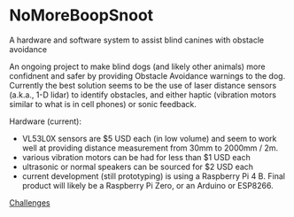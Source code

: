 # NoMoreBoopSnoot

A hardware and software system to assist blind canines with obstacle avoidance

An ongoing project to make blind dogs (and likely other animals) more confidnent and safer by providing Obstacle Avoidance warnings to the dog.  Currently the best solution seems to be the use of laser distance sensors (a.k.a., 1-D lidar) to identify obstacles, and either haptic (vibration motors similar to what is in cell phones) or sonic feedback.

Hardware (current):
* VL53L0X sensors are $5 USD each (in low volume) and seem to work well at providing distance measurement from 30mm to 2000mm / 2m.
* various vibration motors can be had for less than $1 USD each
* ultrasonic or normal speakers can be sourced for $2 USD each
* current development (still prototyping) is using a Raspberry Pi 4 B.  Final product will likely be a Raspberry Pi Zero, or an Arduino or ESP8266.

[Challenges](Challenges/Challenges.md)
